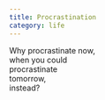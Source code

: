 ```yaml
---
title: Procrastination
category: life
---
```


Why procrastinate now,  
when you could  
procrastinate  
tomorrow,  
instead?
